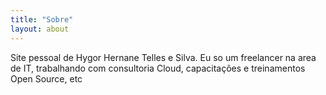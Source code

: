 ```yaml
---
title: "Sobre"
layout: about
---
```


Site pessoal de Hygor Hernane Telles e Silva. Eu so um freelancer na area de IT, trabalhando com consultoria Cloud, capacitações e treinamentos Open Source, etc
